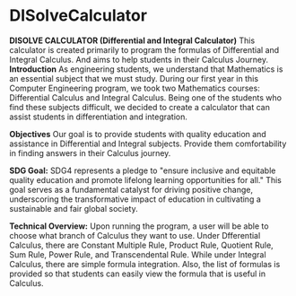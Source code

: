 # DISolveCalculator
**DISOLVE CALCULATOR (Differential and Integral Calculator)**
     This calculator is created primarily to program the formulas of Differential and Integral Calculus. And aims to help
    students in their Calculus Journey.
**Introduction**
    As engineering students, we understand that Mathematics is an essential subject that we must study. During our first year in this Computer Engineering program, we took two Mathematics courses: Differential Calculus and Integral Calculus. Being one of the students who find these subjects difficult, we decided to create a calculator that can assist students in differentiation and integration.
  
**Objectives**
Our goal is to provide students with quality education and assistance in Differential and Integral subjects.
Provide them comfortability in finding answers in their Calculus journey.

**SDG Goal:**
SDG4 represents a pledge to "ensure inclusive and equitable quality education and promote lifelong learning opportunities for all." This goal serves as a fundamental catalyst for driving positive change, underscoring the transformative impact of education in cultivating a sustainable and fair global society.

**Technical Overview:**
Upon running the program, a user will be able to choose what branch of Calculus they want to use. Under Dfferential Calculus, there are Constant Multiple Rule, Product Rule, Quotient Rule, Sum Rule, Power Rule, and Transcendental Rule. While under Integral Calculus, there are simple formula integration. Also, the list of formulas is provided so that students can easily view the formula that is useful in Calculus. 
    
